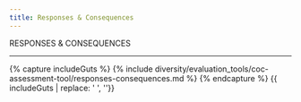 ```yaml
---
title: Responses & Consequences
---
```

RESPONSES & CONSEQUENCES
<hr>

{% capture includeGuts %}
{% include diversity/evaluation_tools/coc-assessment-tool/responses-consequences.md %}
{% endcapture %}
{{ includeGuts | replace: '    ', ''}}
